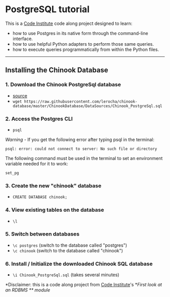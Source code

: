 # PostgreSQL tutorial

This is a [Code Institute](https://codeinstitute.net/) code along project designed to learn:
- how to use Postgres in its native form through the command-line interface.
- how to use helpful Python adapters to perform those same queries.
- how to execute queries programmatically from within the Python files.

---

## Installing the Chinook Database

### 1. Download the Chinook PostgreSql database
- [source](https://github.com/lerocha/chinook-database/blob/master/ChinookDatabase/DataSources/Chinook_PostgreSql.sql)
- `wget https://raw.githubusercontent.com/lerocha/chinook-database/master/ChinookDatabase/DataSources/Chinook_PostgreSql.sql`

### 2. Access the Postgres CLI
- `psql`

*Warning* - If you get the following error after typing psql in the terminal:

`psql: error: could not connect to server: No such file or directory`

The following command must be used in the terminal to set an environment variable needed for it to work:

`set_pg`

### 3. Create the new "chinook" database
- `CREATE DATABASE chinook;`

### 4. View existing tables on the database
- `\l`

### 5. Switch between databases
- `\c postgres` (switch to the database called "postgres")
- `\c chinook` (switch to the database called "chinook")

### 6. Install / Initialize the downloaded Chinook SQL database
- `\i Chinook_PostgreSql.sql` (takes several minutes)

*Disclaimer: this is a code along project from [Code Institute](https://codeinstitute.net/)'s **First look at an RDBMS ** module*
